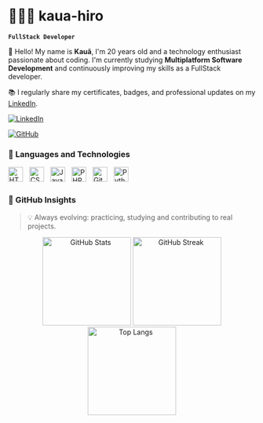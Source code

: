 # 👩🏻‍💻 kaua-hiro

**`FullStack Developer`**

👋 Hello! My name is **Kauã**, I'm 20 years old and a technology enthusiast passionate about coding. I'm currently studying **Multiplatform Software Development** and continuously improving my skills as a FullStack developer.

📚 I regularly share my certificates, badges, and professional updates on my [LinkedIn](https://www.linkedin.com/in/kauamizumoto/).


<p align="left">
    <a href="https://www.linkedin.com/in/kauamizumoto/">
        <img 
            alt="LinkedIn" 
            title="Visite meu LinkedIn" 
            src="https://custom-icon-badges.demolab.com/badge/LinkedIn-kauamizumoto-0A66C2?style=for-the-badge&logo=linkedin&logoColor=white&labelColor=0A66C2"
        />
    </a>
</p>
<p>
    <a href="https://github.com/kaua-hiro">
        <img 
            alt="GitHub" 
            title="Meu GitHub" 
            src="https://custom-icon-badges.demolab.com/badge/GitHub-kaua--hiro-181717?style=for-the-badge&logo=github&logoColor=white&labelColor=181717"
        />
    </a>
</p>


### 🤖 Languages ​​and Technologies

<img 
    align="left" 
    alt="HTML"
    title="HTML" 
    width="30px" 
    style="padding-right: 10px;" 
    src="https://cdn.jsdelivr.net/gh/devicons/devicon@latest/icons/html5/html5-original.svg" 
/>
<img 
    align="left" 
    alt="CSS" 
    title="CSS"
    width="30px" 
    style="padding-right: 10px;" 
    src="https://cdn.jsdelivr.net/gh/devicons/devicon@latest/icons/css3/css3-original.svg" 
/>
<img 
    align="left" 
    alt="JavaScript" 
    title="JavaScript"
    width="30px" 
    style="padding-right: 10px;" 
    src="https://cdn.jsdelivr.net/gh/devicons/devicon@latest/icons/javascript/javascript-original.svg" 
/> 
<img 
    align="left" 
    alt="PHP" 
    title="PHP"
    width="30px" 
    style="padding-right: 10px;" 
    src="https://cdn.jsdelivr.net/gh/devicons/devicon@latest/icons/php/php-original.svg" 
/>
<img 
    align="left" 
    alt="Git" 
    title="Git"
    width="30px" 
    style="padding-right: 10px;" 
    src="https://cdn.jsdelivr.net/gh/devicons/devicon@latest/icons/git/git-original.svg" 
/>
<img 
    align="left" 
    alt="Python" 
    title="Python"
    width="30px" 
    style="padding-right: 10px;" 
    src="https://cdn.jsdelivr.net/gh/devicons/devicon@latest/icons/python/python-original.svg" 
/>

<br/>
<br/>

### 🚀 GitHub Insights

> 💡 Always evolving: practicing, studying and contributing to real projects.

<p align="center">
  <img 
    alt="GitHub Stats" 
    height="180em" 
    src="https://github-readme-stats.vercel.app/api?username=kaua-hiro&show_icons=true&theme=radical&include_all_commits=true&count_private=true&locale=pt-br"
  />
  <img 
    alt="GitHub Streak" 
    height="180em" 
    src="https://streak-stats.demolab.com/?user=kaua-hiro&theme=radical&locale=pt-br&date_format=j%20M%5B%20Y%5D"
  />
  <img 
    alt="Top Langs" 
    height="180em" 
    src="https://github-readme-stats.vercel.app/api/top-langs/?username=kaua-hiro&layout=compact&langs_count=8&theme=radical&custom_title=Linguagens+Mais+Usadas"
  />
</p>
